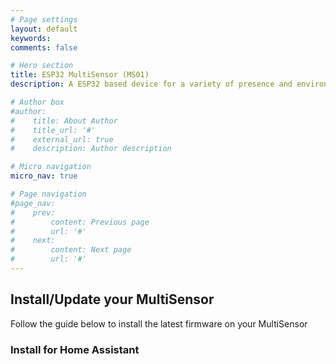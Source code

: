 ```yaml
---
# Page settings
layout: default
keywords:
comments: false

# Hero section
title: ESP32 MultiSensor (MS01)
description: A ESP32 based device for a variety of presence and environmental sensors. 

# Author box
#author:
#    title: About Author
#    title_url: '#'
#    external_url: true
#    description: Author description

# Micro navigation
micro_nav: true

# Page navigation
#page_nav:
#    prev:
#        content: Previous page
#        url: '#'
#    next:
#        content: Next page
#        url: '#'
---
```

<h2>Install/Update your MultiSensor</h2>
<p>Follow the guide below to install the latest firmware on your MultiSensor</p>
<script
  type="module"
  src="https://unpkg.com/esp-web-tools@9/dist/web/install-button.js?module"
></script>
<h3>Install for Home Assistant</h3>
<esp-web-install-button
  manifest="././ms01-ha.manifest"
></esp-web-install-button>